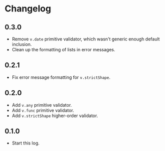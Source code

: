 # Changelog

## 0.3.0

- Remove `v.date` primitive validator, which wasn't generic enough default inclusion.
- Clean up the formatting of lists in error messages.

## 0.2.1

- Fix error message formatting for `v.strictShape`.

## 0.2.0

- Add `v.any` primitive validator.
- Add `v.func` primitive validator.
- Add `v.strictShape` higher-order validator.

## 0.1.0

- Start this log.
